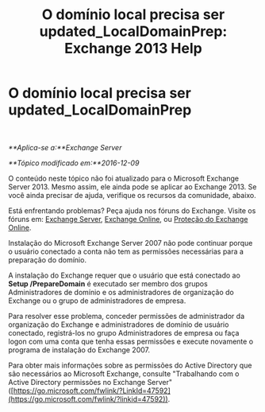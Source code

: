 ﻿---
title: 'O domínio local precisa ser updated_LocalDomainPrep: Exchange 2013 Help'
TOCTitle: O domínio local precisa ser updated_LocalDomainPrep
ms:assetid: f33e6785-e85a-495e-a124-ebcb2b763e75
ms:mtpsurl: https://technet.microsoft.com/pt-br/library/ms.exch.setupreadiness.localdomainprep(v=EXCHG.150)
ms:contentKeyID: 50486988
ms.date: 05/22/2018
mtps_version: v=EXCHG.150
ms.translationtype: MT
---

# O domínio local precisa ser updated\_LocalDomainPrep

 

_**Aplica-se a:**Exchange Server_

_**Tópico modificado em:**2016-12-09_

O conteúdo neste tópico não foi atualizado para o Microsoft Exchange Server 2013. Mesmo assim, ele ainda pode se aplicar ao Exchange 2013. Se você ainda precisar de ajuda, verifique os recursos da comunidade, abaixo.

Está enfrentando problemas? Peça ajuda nos fóruns do Exchange. Visite os fóruns em: [Exchange Server](https://go.microsoft.com/fwlink/p/?linkid=60612), [Exchange Online](https://go.microsoft.com/fwlink/p/?linkid=267542), ou [Proteção do Exchange Online](https://go.microsoft.com/fwlink/p/?linkid=285351).

Instalação do Microsoft Exchange Server 2007 não pode continuar porque o usuário conectado a conta não tem as permissões necessárias para a preparação do domínio.

A instalação do Exchange requer que o usuário que está conectado ao **Setup /PrepareDomain** é executado ser membro dos grupos Administradores de domínio e os administradores de organização do Exchange ou o grupo de administradores de empresa.

Para resolver esse problema, conceder permissões de administrador da organização do Exchange e administradores de domínio de usuário conectado, registrá-los no grupo Administradores de empresa ou faça logon com uma conta que tenha essas permissões e execute novamente o programa de instalação do Exchange 2007.

Para obter mais informações sobre as permissões do Active Directory que são necessários ao Microsoft Exchange, consulte "Trabalhando com o Active Directory permissões no Exchange Server" ([https://go.microsoft.com/fwlink/?LinkId=47592](https://go.microsoft.com/fwlink/?linkid=47592)).

